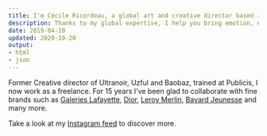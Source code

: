 ```yaml
---
title: I'm Cécile Ricordeau, a global art and creative director based in Paris.
description: Thanks to my global expertise, I help you bring emotion, depth and consistency to your brand.
date: 2019-04-10
updated: 2020-10-20
output:
- html
- json
---
```

Former Creative director of Ultranoir, Uzful and Baobaz, trained at Publicis, I now work as a freelance.
For 15 years I’ve been glad to collaborate with fine brands such as [Galeries Lafayette](https://www.behance.net/gallery/74355515/galeries-lafayette), [Dior](https://www.behance.net/gallery/73040331/dior-backstage), [Leroy Merlin](https://www.behance.net/gallery/74693899/du-cot-de-chez-vous), [Bayard Jeunesse](https://www.behance.net/gallery/73864429/bayard-jeunesse) and many more.

Take a look at my [Instagram feed](https://www.instagram.com/cecile.ricordeau/) to discover more.
